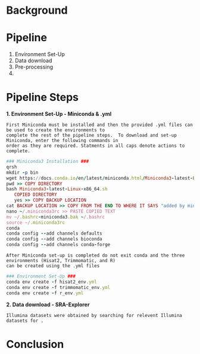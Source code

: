 # Background

# Pipeline

1. Environment Set-Up
2. Data download
3. Pre-processing
4. 

# Pipeline Steps

**1. Environment Set-Up - Miniconda & .yml**

    First Miniconda must be installed and then the provided .yml files can be used to create the environments to 
    complete the rest of the pipeline steps.  To download and set-up Miniconda, enter the following commands in 
    order as they are required. Statments in all caps denote actions to complete.
    
 ```ruby
 ### Miniconda3 Installation ###
 qrsh
 mkdir -p bin
 wget https://docs.conda.io/en/latest/miniconda.html/Miniconda3-latest-Linux-x86_64.sh
 pwd >> COPY DIRECTORY
 bash Miniconda3-latest-Linux-x86_64.sh
    COPIED DIRECTORY
    yes >> COPY BACKUP LOCATION
 cat BACKUP LOCATION >> COPY FROM THE END TO WHERE IT SAYS "added by miniconda"
 nano ~/.miniconda3rc >> PASTE COPIED TEXT
 mv ~/.bashrc-miniconda3.bak ~/.bashrc
 source ~/.miniconda3rc
 conda
 conda config --add channels defaults
 conda config --add channels bioconda
 conda config --add channels conda-forge
 ```
 
    After Miniconda set-up is completed do not exit conda and the three environments (Hisat2, Trimmomatic, and R) 
    can be created using the .yml files
    
 ```ruby
 ### Environment Set-Up ###
 conda env create -f hisat2_env.yml
 conda env create -f trimmomatic_env.yml
 conda env create -f r_env.yml
 ```

**2. Data download - SRA-Explorer**

    Illumina datasets were obtained by searching for relevent Illumina datasets for .

# Conclusion
